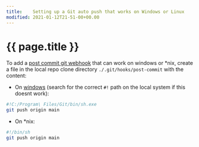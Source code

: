 ```yaml
---
title:    Setting up a Git auto push that works on Windows or Linux
modified: 2021-01-12T21-51-00+00.00
---
```

# {{ page.title }}

To add a [post commit git webhook](https://git-scm.com/book/en/v2/Customizing-Git-Git-Hooks) that can work on windows or \*nix, create a file in the local repo clone directory `./.git/hooks/post-commit` with the content:

* On [windows](https://www.tygertec.com/git-hooks-practical-uses-windows/) (search for the correct `#!` path on the local system if this doesnt work):

```bash
#!C:/Program\ Files/Git/bin/sh.exe
git push origin main
```

* On \*nix:

```bash
#!/bin/sh
git push origin main
```